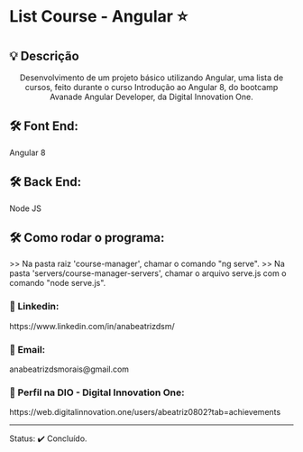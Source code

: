# List Course - Angular ⭐

<h2>💡 Descrição</h2>
<p align="center">
Desenvolvimento de um projeto básico utilizando Angular, uma lista de cursos, feito durante o curso 
Introdução ao Angular 8, do bootcamp Avanade Angular Developer, da Digital Innovation One. </p>


<h2>🛠️ Font End: </h2>
Angular 8

<h2>🛠️ Back End: </h2>
Node JS

<h2>🛠️ Como rodar o programa: </h2>
>> Na pasta raiz 'course-manager', chamar o comando "ng serve".
>> Na pasta 'servers/course-manager-servers', chamar o arquivo serve.js com o comando "node serve.js".

<h3>🔗 Linkedin: </h3>
https://www.linkedin.com/in/anabeatrizdsm/

<h3>📧 Email:</h3>
anabeatrizdsmorais@gmail.com

<h3>🔗 Perfil na DIO - Digital Innovation One:</h3>
https://web.digitalinnovation.one/users/abeatriz0802?tab=achievements

<hr>

Status: ✔️ Concluído.
